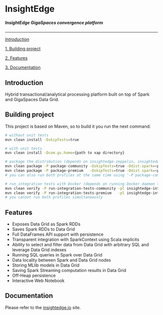 # InsightEdge
##### _InsightEdge GigaSpaces convergence platform_
-----------------------------------------

[_Introduction_](#introduction)

[1. Building project](#building-project)

[2. Features](#features)

[3. Documentation](#documentation)

## Introduction

Hybrid transactional/analytical processing platform built on top of Spark and GigaSpaces Data Grid.

## Building project

This project is based on Maven, so to build it you run the next command:

```bash
# without unit tests
mvn clean install -DskipTests=true

# with unit tests
mvn clean install -Dcom.gs.home={path to xap directory}

# package the distribution (depends on insightedge-zeppelin, insightedge-examples)
mvn clean package -P package-community -DskipTests=true -Ddist.spark=<path to spark.tgz> -Ddist.xap=<path to xap.zip> -Ddist.zeppelin=<path to zeppelin.tar.gz> -Ddist.examples=<path to examples.jar>
mvn clean package -P package-premium   -DskipTests=true -Ddist.spark=<path to spark.tgz> -Ddist.xap=<path to xap.zip> -Ddist.zeppelin=<path to zeppelin.tar.gz> -Ddist.examples=<path to examples.jar>
# you can also run both profiles at the same time using '-P package-community,package-premium'

# run integration tests with Docker (depends on running Docker daemon tcp://127.0.0.1:2375 and built zip distribution file)
mvn clean verify -P run-integration-tests-community -pl insightedge-integration-tests
mvn clean verify -P run-integration-tests-premium   -pl insightedge-integration-tests
# you cannot run both profiles simultaneously
```


## Features
* Exposes Data Grid as Spark RDDs
* Saves Spark RDDs to Data Grid
* Full DataFrames API support with persistence
* Transparent integration with SparkContext using Scala implicits
* Ability to select and filter data from Data Grid with arbitrary SQL and leverage Data Grid indexes
* Running SQL queries in Spark over Data Grid
* Data locality between Spark and Data Grid nodes
* Storing MLlib models in Data Grid
* Saving Spark Streaming computation results in Data Grid
* Off-Heap persistence
* Interactive Web Notebook

## Documentation

Please refer to the [insightedge.io](http://insightedge.io/docs) site.
